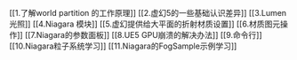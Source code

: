 [[1.了解world partition 的工作原理]]
[[2.虚幻5的一些基础认识差异]]
[[3.Lumen光照]]
[[4.Niagara 模块]]
[[5.虚幻提供给大平面的折射材质设置]]
[[6.材质图元操作]]
[[7.Niagara的参数面板]]
[[8.UE5 GPU崩溃的解决办法]]
[[9.命令行]]
[[10.Niagara粒子系统学习]]
[[11.Niagara的FogSample示例学习]]